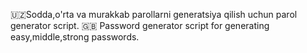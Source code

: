 🇺🇿Sodda,o'rta va murakkab parollarni generatsiya qilish uchun parol generator script.
🇬🇧 Password generator script for generating easy,middle,strong passwords.
